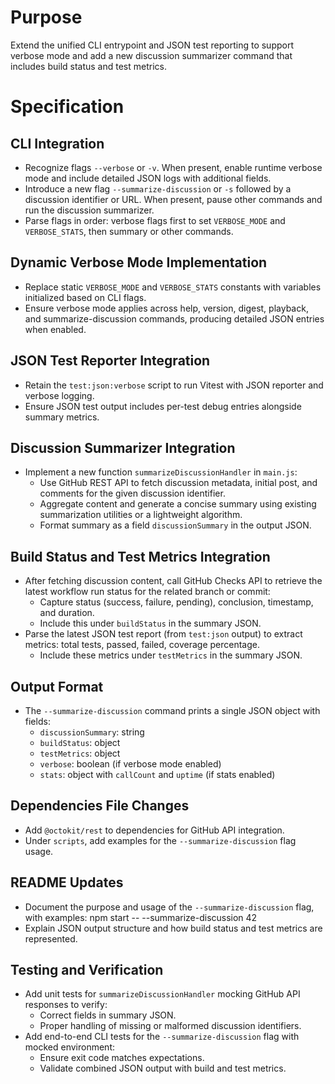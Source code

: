 # Purpose

Extend the unified CLI entrypoint and JSON test reporting to support verbose mode and add a new discussion summarizer command that includes build status and test metrics.

# Specification

## CLI Integration

- Recognize flags `--verbose` or `-v`. When present, enable runtime verbose mode and include detailed JSON logs with additional fields.
- Introduce a new flag `--summarize-discussion` or `-s` followed by a discussion identifier or URL. When present, pause other commands and run the discussion summarizer.
- Parse flags in order: verbose flags first to set `VERBOSE_MODE` and `VERBOSE_STATS`, then summary or other commands.

## Dynamic Verbose Mode Implementation

- Replace static `VERBOSE_MODE` and `VERBOSE_STATS` constants with variables initialized based on CLI flags.
- Ensure verbose mode applies across help, version, digest, playback, and summarize-discussion commands, producing detailed JSON entries when enabled.

## JSON Test Reporter Integration

- Retain the `test:json:verbose` script to run Vitest with JSON reporter and verbose logging.
- Ensure JSON test output includes per-test debug entries alongside summary metrics.

## Discussion Summarizer Integration

- Implement a new function `summarizeDiscussionHandler` in `main.js`:
  - Use GitHub REST API to fetch discussion metadata, initial post, and comments for the given discussion identifier.
  - Aggregate content and generate a concise summary using existing summarization utilities or a lightweight algorithm.
  - Format summary as a field `discussionSummary` in the output JSON.

## Build Status and Test Metrics Integration

- After fetching discussion content, call GitHub Checks API to retrieve the latest workflow run status for the related branch or commit:
  - Capture status (success, failure, pending), conclusion, timestamp, and duration.
  - Include this under `buildStatus` in the summary JSON.
- Parse the latest JSON test report (from `test:json` output) to extract metrics: total tests, passed, failed, coverage percentage.
  - Include these metrics under `testMetrics` in the summary JSON.

## Output Format

- The `--summarize-discussion` command prints a single JSON object with fields:
  - `discussionSummary`: string
  - `buildStatus`: object
  - `testMetrics`: object
  - `verbose`: boolean (if verbose mode enabled)
  - `stats`: object with `callCount` and `uptime` (if stats enabled)

## Dependencies File Changes

- Add `@octokit/rest` to dependencies for GitHub API integration.
- Under `scripts`, add examples for the `--summarize-discussion` flag usage.

## README Updates

- Document the purpose and usage of the `--summarize-discussion` flag, with examples:
  npm start -- --summarize-discussion 42
- Explain JSON output structure and how build status and test metrics are represented.

## Testing and Verification

- Add unit tests for `summarizeDiscussionHandler` mocking GitHub API responses to verify:
  - Correct fields in summary JSON.
  - Proper handling of missing or malformed discussion identifiers.
- Add end-to-end CLI tests for the `--summarize-discussion` flag with mocked environment:
  - Ensure exit code matches expectations.
  - Validate combined JSON output with build and test metrics.
